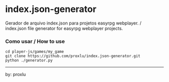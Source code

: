 # index.json-generator
Gerador de arquivo index.json para projetos easyrpg webplayer. / index.json file generator for easyrpg webplayer projects.

### Como usar / How to use
```
cd player-js/games/my_game
git clone https://github.com/proxlu/index.json-generator.git
python ./generator.py
```

---
by: proxlu
